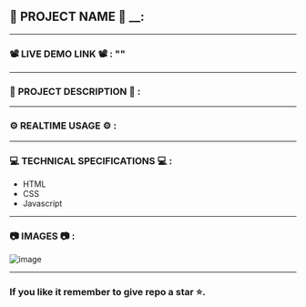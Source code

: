 ## 💼 __PROJECT__ __NAME__ 💼 __:
---------------------------------------------------------------------------------------------------------------
### 📽️ __LIVE__ __DEMO__ __LINK__ 📽️ __:__ ""
---------------------------------------------------------------------------------------------------------------
### 📄 __PROJECT__ DESCRIPTION 📄 __:__ 
---------------------------------------------------------------------------------------------------------------
### ⚙️ __REALTIME__ USAGE ⚙️ __:__ 
---------------------------------------------------------------------------------------------------------------
### 💻 __TECHNICAL__ SPECIFICATIONS 💻 __:__
* HTML
* CSS
* Javascript
---------------------------------------------------------------------------------------------------------------
### 📷 __IMAGES__ 📷 __:__
![image](https://github.com/AdityaBK1/Spotify-App/assets/131005390/a42b02b6-ec47-4188-a6b4-82db2088c8ca)

---------------------------------------------------------------------------------------------------------------
### If you like it remember to give repo a star ⭐.
